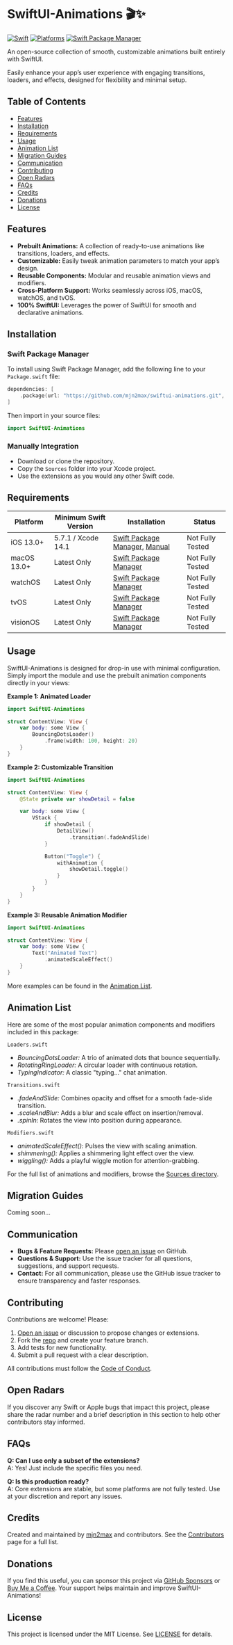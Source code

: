 # SwiftUI-Animations 🎬✨

[![Swift](https://img.shields.io/badge/Swift-5.x_6.x-orange?style=flat-square)](https://img.shields.io/badge/Swift-5.x_6.x-Orange?style=flat-square)
[![Platforms](https://img.shields.io/badge/Platforms-iOS_macOS_watchOS_tvOS_visionOS-yellowgreen?style=flat-square)](https://img.shields.io/badge/Platforms-iOS_macOS_watchOS_tvOS_visionOS-Green?style=flat-square)
[![Swift Package Manager](https://img.shields.io/badge/Swift_Package_Manager-compatible-orange?style=flat-square)](https://img.shields.io/badge/Swift_Package_Manager-compatible-orange?style=flat-square)

An open-source collection of smooth, customizable animations built entirely with SwiftUI.

Easily enhance your app’s user experience with engaging transitions, loaders, and effects, designed for flexibility and minimal setup.

## Table of Contents

- [Features](#features)
- [Installation](#installation)
- [Requirements](#requirements)
- [Usage](#usage)
- [Animation List](#animation-list)
- [Migration Guides](#migration-guides)
- [Communication](#communication)
- [Contributing](#contributing)
- [Open Radars](#open-radars)
- [FAQs](#faqs)
- [Credits](#credits)
- [Donations](#donations)
- [License](#license)

## Features

- **Prebuilt Animations:** A collection of ready-to-use animations like transitions, loaders, and effects.
- **Customizable:** Easily tweak animation parameters to match your app’s design.
- **Reusable Components:** Modular and reusable animation views and modifiers.
- **Cross-Platform Support:** Works seamlessly across iOS, macOS, watchOS, and tvOS.
- **100% SwiftUI:** Leverages the power of SwiftUI for smooth and declarative animations.

## Installation

### Swift Package Manager

To install using Swift Package Manager, add the following line to your `Package.swift` file:

```swift
dependencies: [
    .package(url: "https://github.com/mjn2max/swiftui-animations.git", from: "1.0.0")
]
```

Then import in your source files:

```swift
import SwiftUI-Animations
```

### Manually Integration

- Download or clone the repository.
- Copy the `Sources` folder into your Xcode project.
- Use the extensions as you would any other Swift code.

## Requirements

| Platform    | Minimum Swift Version | Installation                                                         | Status           |
| ----------- | --------------------- | -------------------------------------------------------------------- | ---------------- |
| iOS 13.0+   | 5.7.1 / Xcode 14.1    | [Swift Package Manager](#swift-package-manager), [Manual](#manually) | Not Fully Tested |
| macOS 13.0+ | Latest Only           | [Swift Package Manager](#swift-package-manager)                      | Not Fully Tested |
| watchOS     | Latest Only           | [Swift Package Manager](#swift-package-manager)                      | Not Fully Tested |
| tvOS        | Latest Only           | [Swift Package Manager](#swift-package-manager)                      | Not Fully Tested |
| visionOS    | Latest Only           | [Swift Package Manager](#swift-package-manager)                      | Not Fully Tested |

## Usage

SwiftUI-Animations is designed for drop-in use with minimal configuration. Simply import the module and use the prebuilt animation components directly in your views:

**Example 1: Animated Loader**

```swift
import SwiftUI-Animations

struct ContentView: View {
    var body: some View {
        BouncingDotsLoader()
            .frame(width: 100, height: 20)
    }
}
```

**Example 2: Customizable Transition**

```swift
import SwiftUI-Animations

struct ContentView: View {
    @State private var showDetail = false

    var body: some View {
        VStack {
            if showDetail {
                DetailView()
                    .transition(.fadeAndSlide)
            }

            Button("Toggle") {
                withAnimation {
                    showDetail.toggle()
                }
            }
        }
    }
}
```

**Example 3: Reusable Animation Modifier**

```swift
import SwiftUI-Animations

struct ContentView: View {
    var body: some View {
        Text("Animated Text")
            .animatedScaleEffect()
    }
}
```

More examples can be found in the [Animation List](#animation-list).

## Animation List

Here are some of the most popular animation components and modifiers included in this package:

`Loaders.swift`

- _BouncingDotsLoader:_ A trio of animated dots that bounce sequentially.
- _RotatingRingLoader:_ A circular loader with continuous rotation.
- _TypingIndicator:_ A classic "typing..." chat animation.

`Transitions.swift`

- _.fadeAndSlide:_ Combines opacity and offset for a smooth fade-slide transition.
- _.scaleAndBlur:_ Adds a blur and scale effect on insertion/removal.
- _.spinIn:_ Rotates the view into position during appearance.

`Modifiers.swift`

- _animatedScaleEffect():_ Pulses the view with scaling animation.
- _shimmering():_ Applies a shimmering light effect over the view.
- _wiggling():_ Adds a playful wiggle motion for attention-grabbing.

For the full list of animations and modifiers, browse the [Sources directory](/Sources/).

## Migration Guides

Coming soon...

## Communication

- **Bugs & Feature Requests:** Please [open an issue](https://github.com/mjn2max/swiftui-animations/issues) on GitHub.
- **Questions & Support:** Use the issue tracker for all questions, suggestions, and support requests.
- **Contact:** For all communication, please use the GitHub issue tracker to ensure transparency and faster responses.

## Contributing

Contributions are welcome! Please:

1. [Open an issue](https://github.com/mjn2max/swiftui-animations/issues) or discussion to propose changes or extensions.
2. Fork the [repo](https://github.com/mjn2max/swiftui-animations) and create your feature branch.
3. Add tests for new functionality.
4. Submit a pull request with a clear description.

All contributions must follow the [Code of Conduct](https://www.swift.org/code-of-conduct/).

## Open Radars

If you discover any Swift or Apple bugs that impact this project, please share the radar number and a brief description in this section to help other contributors stay informed.

## FAQs

**Q: Can I use only a subset of the extensions?**  
A: Yes! Just include the specific files you need.

**Q: Is this production ready?**  
A: Core extensions are stable, but some platforms are not fully tested. Use at your discretion and report any issues.

## Credits

Created and maintained by [mjn2max](https://github.com/mjn2max) and contributors. See the [Contributors](https://github.com/mjn2max/swiftui-animations/graphs/contributors) page for a full list.

## Donations

If you find this useful, you can sponsor this project via [GitHub Sponsors](https://github.com/sponsors/mjn2max) or [Buy Me a Coffee](https://buymeacoffee.com/mjn2max). Your support helps maintain and improve SwiftUI-Animations!

## License

This project is licensed under the MIT License. See [LICENSE](/LICENSE) for details.
